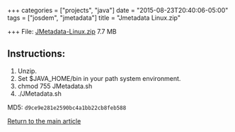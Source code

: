 +++
categories = ["projects", "java"]
date = "2015-08-23T20:40:06-05:00"
tags = ["josdem", "jmetadata"]
title = "Jmetadata Linux.zip"

+++
File: [JMetadata-Linux.zip](http://josdem.io:8081/jmetadata-download-stats/downloader/downloadLinuxVersion) 7.7 MB

## Instructions:
1. Unzip.
2. Set $JAVA_HOME/bin in your path system environment.
3. chmod 755 JMetadata.sh
4. ./JMetadata.sh

MD5: `d9ce9e281e2590bc4a1bb22cb8feb588`

[Return to the main article](/jmetadata/jmetadata)

